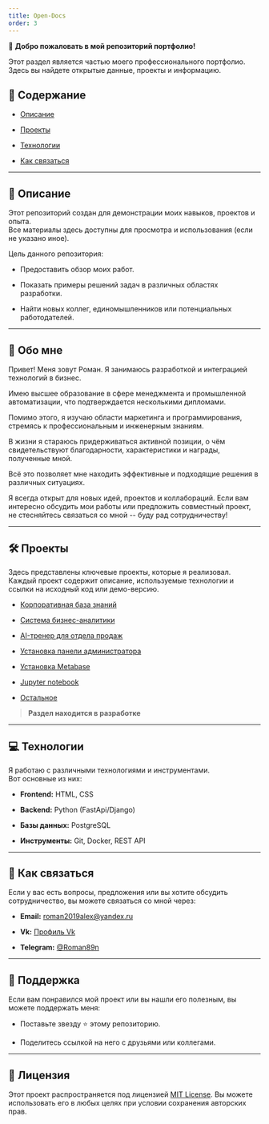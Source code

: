 ```yaml
---
title: Open-Docs
order: 3
---
```


👋 **Добро пожаловать в мой репозиторий портфолио!**

Этот раздел является частью моего профессионального портфолио.\
Здесь вы найдете открытые данные, проекты и информацию.

## 📂 Содержание

-  [Описание](#описание)

-  [Проекты](#проекты)

-  [Технологии](#технологии)

-  [Как связаться](#как-связаться)

---

## 📝 Описание <a id=«описание»></a>

Этот репозиторий создан для демонстрации моих навыков, проектов и опыта.\
Все материалы здесь доступны для просмотра и использования (если не указано иное).

Цель данного репозитория:

-  Предоставить обзор моих работ.

-  Показать примеры решений задач в различных областях разработки.

-  Найти новых коллег, единомышленников или потенциальных работодателей.

---

## 🌟 **Обо мне**

Привет! Меня зовут Роман. Я занимаюсь разработкой и интеграцией технологий в бизнес.

Имею высшее образование в сфере менеджмента и промышленной автоматизации, что подтверждается несколькими дипломами.

Помимо этого, я изучаю области маркетинга и программирования, стремясь к профессиональным и инженерным знаниям.

В жизни я стараюсь придерживаться активной позиции, о чём свидетельствуют благодарности, характеристики и награды, полученные мной.

Всё это позволяет мне находить эффективные и подходящие решения в различных ситуациях.

Я всегда открыт для новых идей, проектов и коллабораций. Если вам интересно обсудить мои работы или предложить совместный проект, не стесняйтесь связаться со мной -- буду рад сотрудничеству!

---

## 🛠 Проекты <a id=«проекты»></a>

Здесь представлены ключевые проекты, которые я реализовал.\
Каждый проект содержит описание, используемые технологии и ссылки на исходный код или демо-версию.

-  [Корпоративная база знаний](./books-org/readme)

-  [Система бизнес-аналитики](./analytics-org/readme)

-  [AI-тренер для отдела продаж](./ai-tutor/readme)

-  [Установка панели администратора](./webmin/readme)

-  [Установка Metabase](./metabase/readme)

-  [Jupyter notebook](./notebook/readme)

-  [Остальное](./other/readme)


> **Раздел находится в разработке**


---

## 💻 Технологии <a id=«технологии»></a>

Я работаю с различными технологиями и инструментами.\
Вот основные из них:

-  **Frontend:** HTML, CSS

-  **Backend:** Python (FastApi/Django)

-  **Базы данных:** PostgreSQL

-  **Инструменты:** Git, Docker, REST API

---

## 📧 Как связаться

Если у вас есть вопросы, предложения или вы хотите обсудить сотрудничество, вы можете связаться со мной через:

-  **Email:** roman2019alex@yandex.ru

-  **Vk:** [Профиль Vk](https://vk.com/roman2019alex)

-  **Telegram:** [@Roman89n](https://t.me/Roman89n)

---

## 🌟 Поддержка

Если вам понравился мой проект или вы нашли его полезным, вы можете поддержать меня:

-  Поставьте звезду ⭐ этому репозиторию.

-  Поделитесь ссылкой на него с друзьями или коллегами.

---

## 📜 Лицензия

Этот проект распространяется под лицензией [MIT License](LICENSE). Вы можете использовать его в любых целях при условии сохранения авторских прав.
